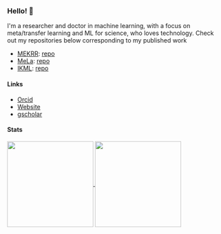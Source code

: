 ### Hello! 👋

I'm a researcher and doctor in machine learning, with a focus on meta/transfer learning and ML for science, who loves technology. Check out my repositories below corresponding to my published work

- [MEKRR](https://proceedings.neurips.cc/paper_files/paper/2023/file/5f02c76bc411a6f7c9a8bb2cbf981260-Paper-Conference.pdf): [repo](https://github.com/IsakFalk/atomistic_transfer_mekrr)
- [MeLa](https://ieeexplore.ieee.org/stamp/stamp.jsp?arnumber=10298810): [repo](https://github.com/IsakFalk/mela)
- [IKML](https://proceedings.mlr.press/v180/falk22a.html): [repo](https://github.com/IsakFalk/IKML)

#### Links
- [Orcid](https://orcid.org/0000-0002-6616-0045)
- [Website](https://isakfalk.com/)
- [gscholar](https://scholar.google.com/citations?user=UbC3eScAAAAJ)

#### Stats
<a href="https://github.com/IsakFalk/github-readme-stats">
  <img height=200 align="center" src="https://github-readme-stats.vercel.app/api?username=IsakFalk" />
</a>
<a href="https://github.com/IsakFalk/convoychat">
  <img height=200 align="center" src="https://github-readme-stats.vercel.app/api/top-langs?username=IsakFalk&layout=compact&langs_count=8&card_width=320" />
</a>

